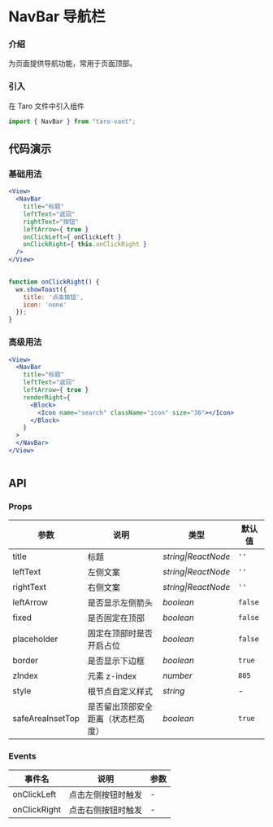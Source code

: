# NavBar 导航栏

### 介绍

为页面提供导航功能，常用于页面顶部。

### 引入

在 Taro 文件中引入组件

```js
import { NavBar } from "taro-vant"; 
```

## 代码演示

### 基础用法

```jsx
<View>
  <NavBar
    title="标题"
    leftText="返回"
    rightText="按钮"
    leftArrow={ true }
    onClickLeft={ onClickLeft }
    onClickRight={ this.onClickRight }
  />
</View>
 
```

```js
function onClickRight() {
  wx.showToast({
    title: '点击按钮',
    icon: 'none'
  });
} 
```

### 高级用法

```jsx
<View>
  <NavBar
    title="标题"
    leftText="返回"
    leftArrow={ true }
    renderRight={
      <Block>
        <Icon name="search" className="icon" size="36"></Icon>
      </Block>
    }
  >
  </NavBar>
</View>
 
```

## API

### Props

|  参数  | 说明 | 类型 | 默认值 |
| --- | --- | --- | --- |
|  title  | 标题 | _string\|ReactNode_ | `''` |
|  leftText  | 左侧文案 | _string\|ReactNode_ | `''` |
|  rightText  | 右侧文案 | _string\|ReactNode_ | `''` |
|  leftArrow  | 是否显示左侧箭头 | _boolean_ | `false` |
|  fixed  | 是否固定在顶部 | _boolean_ | `false` |
|  placeholder  | 固定在顶部时是否开启占位 | _boolean_ | `false` |
|  border  | 是否显示下边框 | _boolean_ | `true` |
|  zIndex  | 元素 z-index | _number_ | `805` |
|  style  | 根节点自定义样式 | _string_ | - |
|  safeAreaInsetTop  | 是否留出顶部安全距离（状态栏高度） | _boolean_ | `true` |


### Events

|  事件名            | 说明               | 参数 |
| ---------------- | ------------------ | ---- |
|  onClickLeft   | 点击左侧按钮时触发 | -    |
|  onClickRight  | 点击右侧按钮时触发 | -    |
